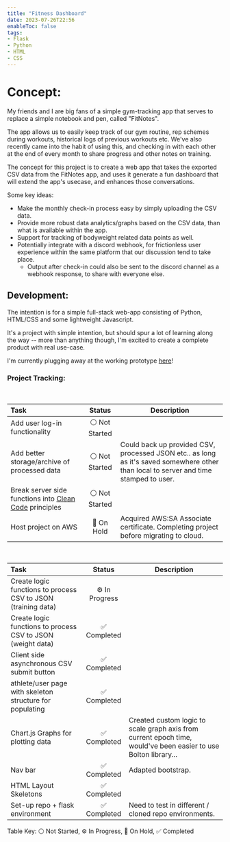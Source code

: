 ```yaml
---
title: "Fitness Dashboard"
date: 2023-07-26T22:56
enableToc: false
tags:
- Flask
- Python
- HTML
- CSS
---
```

# Concept: 
My friends and I are big fans of a simple gym-tracking app that serves to replace a simple notebook and pen, called "FitNotes". 

The app allows us to easily keep track of our gym routine, rep schemes during workouts, historical logs of previous workouts etc. We've also recently came into the habit of using this, and checking in with each other at the end of every month to share progress and other notes on training. 

The concept for this project is to create a web app that takes the exported CSV data from the FitNotes app, and uses it generate a fun dashboard that will extend the app's usecase, and enhances those conversations. 

Some key ideas: 
- Make the monthly check-in process easy by simply uploading the CSV data. 
- Provide more robust data analytics/graphs based on the CSV data, than what is available within the app. 
- Support for tracking of bodyweight related data points as well. 
- Potentially integrate with a discord webhook, for frictionless user experience within the same platform that our discussion tend to take place.
	- Output after check-in could also be sent to the discord channel as a webhook response, to share with everyone else. 

## Development: 
The intention is for a simple full-stack web-app consisting of Python, HTML/CSS and some lightweight Javascript.

It's a project with simple intention, but should spur a lot of learning along the way -- more than anything though, I'm excited to create a complete product with real use-case. 

I'm currently plugging away at the working prototype [here](https://github.com/Blamechance/fitness-dashboard)!

### Project Tracking:

<br>

| Task                                                                                          |     Status     | Description                                                                                                                           |
|:--------------------------------------------------------------------------------------------- |:--------------:| ------------------------------------------------------------------------------------------------------------------------------------- |
| Add user log-in functionality                                                                 | ⚪ Not Started |                                                                                                                                       |
| Add better storage/archive of processed data                                                  | ⚪ Not Started | Could back up provided CSV, processed JSON etc.. as long as it's saved somewhere other than local to server and time stamped to user. |
| Break server side functions into [Clean Code](/Digital-Cottage/Notes/Clean%20Code) principles | ⚪ Not Started |                                                                                                                                       |
| Host project on AWS                                                                           |   🚧 On Hold   | Acquired AWS:SA Associate certificate. Completing project before migrating to cloud.                                                                                |

<br>

| Task                                                          |     Status     | Description                                |
|:------------------------------------------------------------- |:--------------:| ------------------------------------------ |
| Create logic functions to process CSV to JSON (training data) | ⚙️ In Progress |                                            |
| Create logic functions to process CSV to JSON (weight data)   | ✅ Completed   |                                            |
| Client side asynchronous CSV submit button                    | ✅ Completed   |                                            |
| athlete/user page with skeleton structure for populating      | ✅ Completed   |                             |
| Chart.js Graphs for plotting data                             | ✅ Completed   | Created custom logic to scale graph axis from current epoch time, would've been easier to use Bolton library... |
| Nav bar                                                       | ✅ Completed   | Adapted bootstrap.                         |
| HTML Layout Skeletons                                         | ✅ Completed   |         |
| Set-up repo + flask environment                               | ✅ Completed   | Need to test in different / cloned repo environments.                                            |

Table Key: ⚪ Not Started, ⚙️ In Progress, 🚧 On Hold, ✅ Completed 


